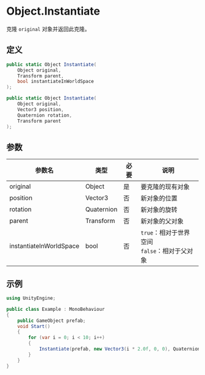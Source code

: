 # Object.Instantiate

克隆 `original` 对象并返回此克隆。


## 定义

```csharp
public static Object Instantiate(
    Object original,
    Transform parent,
    bool instantiateInWorldSpace
);
```

```csharp
public static Object Instantiate(
    Object original,
    Vector3 position,
    Quaternion rotation,
    Transform parent
);
```

## 参数

| 参数名                  | 类型       | 必要 | 说明                                            |
| ----------------------- | ---------- | ---- | ----------------------------------------------- |
| original                | Object     | 是   | 要克隆的现有对象                                |
| position                | Vector3    | 否   | 新对象的位置                                    |
| rotation                | Quaternion | 否   | 新对象的旋转                                    |
| parent                  | Transform  | 否   | 新对象的父对象                                  |
| instantiateInWorldSpace | bool       | 否   | `true`：相对于世界空间<br>`false`：相对于父对象 |

## 示例

```csharp
using UnityEngine;

public class Example : MonoBehaviour
{
    public GameObject prefab;
    void Start()
    {
        for (var i = 0; i < 10; i++)
        {
            Instantiate(prefab, new Vector3(i * 2.0f, 0, 0), Quaternion.identity);
        }
    }
}
```